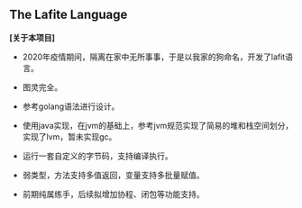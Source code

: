 
## The Lafite Language

**[关于本项目]**


* 2020年疫情期间，隔离在家中无所事事，于是以我家的狗命名，开发了lafit语言。

* 图灵完全。
* 参考golang语法进行设计。
* 使用java实现，在jvm的基础上，参考jvm规范实现了简易的堆和栈空间划分，实现了lvm，暂未实现gc。
* 运行一套自定义的字节码，支持编译执行。
* 弱类型，方法支持多值返回，变量支持多批量赋值。
* 前期纯属练手，后续拟增加协程、闭包等功能支持。


